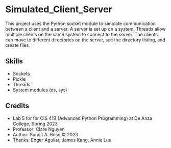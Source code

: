 # Simulated_Client_Server
This project uses the Python socket module to simulate communication between a client and a server. A server is set up on a system. Threads allow multiple clients on the same system to connect to the server. The clients can move to different directories on the server, see the directory listing, and create files.
## Skills
- Sockets
- Pickle
- Threads
- System modules (os, sys)
## Credits
- Lab 5 for for CIS 41B (Advanced Python Programming) at De Anza College, Spring 2023
- Professor: Clare Nguyen
- Author: Surajit A. Bose © 2023
- Thanks: Edgar Aguilar, James Kang, Annie Luu
